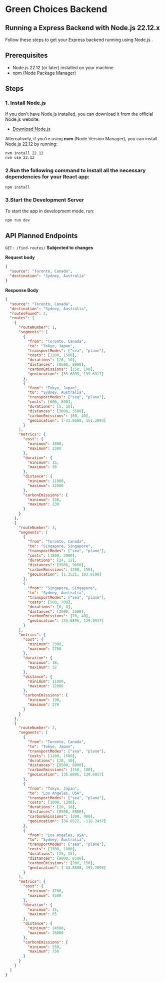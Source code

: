 # Green Choices Backend

## Running a Express Backend with Node.js 22.12.x

Follow these steps to get your Express backend running using Node.js .

## Prerequisites

- Node.js 22.12 (or later) installed on your machine
- npm (Node Package Manager)

## Steps

### 1. Install Node.js

If you don't have Node.js installed, you can download it from the official Node.js website:

- [Download Node.js](https://nodejs.org)

Alternatively, if you're using **nvm** (Node Version Manager), you can install Node.js 22.12 by running:

```bash
nvm install 22.12
nvm use 22.12
```

### 2.Run the following command to install all the necessary dependencies for your React app:

```bash
npm install
```

### 3.Start the Development Server

To start the app in development mode, run:

```bash
npm run dev
```

## API Planned Endpoints

`GET: /find-routes/` **Subjected to changes**

**Request body**

```json
{
  "source": "Toronto, Canada",
  "destination": "Sydney, Australia"
}
```

**Response Body**

```json
{
  "source": "Toronto, Canada",
  "destination": "Sydney, Australia",
  "routesFound": 3,
  "routes": [
    {
      "routeNumber": 1,
      "segments": [
        {
          "from": "Toronto, Canada",
          "to": "Tokyo, Japan",
          "transportModes": ["sea", "plane"],
          "costs": [1200, 1500],
          "durations": [20, 10],
          "distances": [8500, 8000],
          "carbonEmissions": [150, 100],
          "geoLocation": [35.6895, 139.6917]
        },
        {
          "from": "Tokyo, Japan",
          "to": "Sydney, Australia",
          "transportModes": ["sea", "plane"],
          "costs": [600, 800],
          "durations": [5, 10],
          "distances": [3000, 3500],
          "carbonEmissions": [80, 40],
          "geoLocation": [-33.8688, 151.2093]
        }
      ],
      "metrics": {
        "cost": {
          "minimum": 1800,
          "maximum": 2300
        },
        "duration": {
          "minimum": 15,
          "maximum": 30
        },
        "distance": {
          "minimum": 11000,
          "maximum": 12000
        },
        "carbonEmissions": {
          "minimum": 140,
          "maximum": 230
        }
      }
    },
    {
      "routeNumber": 3,
      "segments": [
        {
          "from": "Toronto, Canada",
          "to": "Singapore, Singapore",
          "transportModes": ["sea", "plane"],
          "costs": [1800, 2000],
          "durations": [24, 12],
          "distances": [9500, 9000],
          "carbonEmissions": [200, 150],
          "geoLocation": [1.3521, 103.8198]
        },
        {
          "from": "Singapore, Singapore",
          "to": "Sydney, Australia",
          "transportModes": ["sea", "plane"],
          "costs": [500, 700],
          "durations": [6, 8],
          "distances": [2000, 2500],
          "carbonEmissions": [70, 40],
          "geoLocation": [35.6895, 139.6917]
        }
      ],
      "metrics": {
        "cost": {
          "minimum": 2300,
          "maximum": 2700
        },
        "duration": {
          "minimum": 18,
          "maximum": 32
        },
        "distance": {
          "minimum": 11000,
          "maximum": 12000
        },
        "carbonEmissions": {
          "minimum": 190,
          "maximum": 270
        }
      }
    },
    {
      "routeNumber": 2,
      "segments": [
        {
          "from": "Toronto, Canada",
          "to": "Tokyo, Japan",
          "transportModes": ["sea", "plane"],
          "costs": [1200, 1500],
          "durations": [20, 10],
          "distances": [8500, 8000],
          "carbonEmissions": [150, 100],
          "geoLocation": [35.6895, 139.6917]
        },
        {
          "from": "Tokyo, Japan",
          "to": "Los Angeles, USA",
          "transportModes": ["sea", "plane"],
          "costs": [1000, 1200],
          "durations": [20, 10],
          "distances": [8500, 8000],
          "carbonEmissions": [300, 400],
          "geoLocation": [34.0522, -118.2437]
        },
        {
          "from": "Los Angeles, USA",
          "to": "Sydney, Australia",
          "transportModes": ["sea", "plane"],
          "costs": [1500, 1800],
          "durations": [25, 15],
          "distances": [9000, 8500],
          "carbonEmissions": [200, 150],
          "geoLocation": [-33.8688, 151.2093]
        }
      ],
      "metrics": {
        "cost": {
          "minimum": 3700,
          "maximum": 4500
        },
        "duration": {
          "minimum": 35,
          "maximum": 65
        },
        "distance": {
          "minimum": 24500,
          "maximum": 26000
        },
        "carbonEmissions": {
          "minimum": 550,
          "maximum": 750
        }
      }
    }
  ]
}
```

